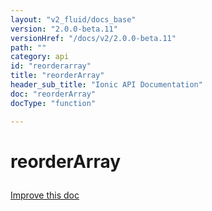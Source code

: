 ```yaml
---
layout: "v2_fluid/docs_base"
version: "2.0.0-beta.11"
versionHref: "/docs/v2/2.0.0-beta.11"
path: ""
category: api
id: "reorderarray"
title: "reorderArray"
header_sub_title: "Ionic API Documentation"
doc: "reorderArray"
docType: "function"

---
```










<h1 class="api-title">
<a class="anchor" name="reorder-array" href="#reorder-array"></a>

reorderArray





</h1>

<a class="improve-v2-docs" href="http://github.com/driftyco/ionic/edit/master//src/util/util.ts#L182">
Improve this doc
</a>










<!-- @usage tag -->


<!-- @property tags -->



<!-- instance methods on the class -->




<!-- related link --><!-- end content block -->


<!-- end body block -->


